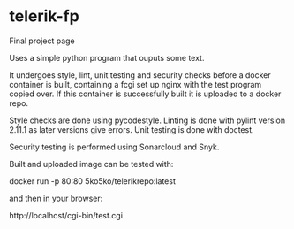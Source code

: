 # telerik-fp
Final project page

Uses a simple python program that ouputs some text.

It undergoes style, lint, unit testing and security checks before a docker container is built,
containing a fcgi set up nginx with the test program copied over.
If this container is successfully built it is uploaded to a docker repo.

Style checks are done using pycodestyle.
Linting is done with pylint version 2.11.1 as later versions give errors.
Unit testing is done with doctest.

Security testing is performed using Sonarcloud and Snyk.

Built and uploaded image can be tested with:

docker run -p 80:80 5ko5ko/telerikrepo:latest

and then in your browser:

http://localhost/cgi-bin/test.cgi